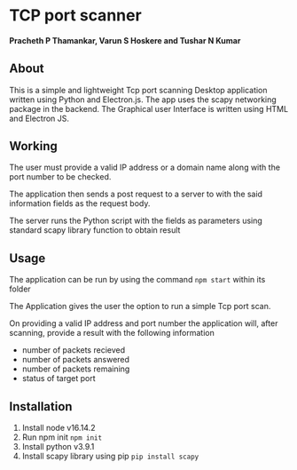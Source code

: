 # TCP port scanner

<h4>Pracheth P Thamankar, Varun S Hoskere and Tushar N Kumar</h4>

## About

This is a simple and lightweight Tcp port scanning Desktop application written using Python and Electron.js. The app uses the scapy networking package in the backend.
The Graphical user Interface is written using HTML and Electron JS.

## Working

The user must provide a valid IP address or a domain name along with the port number to be checked.

The application then sends a post request to a server to with the said information fields as the request body.

The server runs the Python script with the fields as parameters using standard scapy library function to obtain result

## Usage

The application can be run by using the command `npm start` within its folder

The Application gives the user the option to run a simple Tcp port scan.

On providing a valid IP address and port number the application will, after scanning,
provide a result with the following information

- number of packets recieved
- number of packets answered
- number of packets remaining
- status of target port

## Installation

1. Install node v16.14.2
1. Run npm init `npm init`
1. Install python v3.9.1
1. Install scapy library using pip `pip install scapy`
